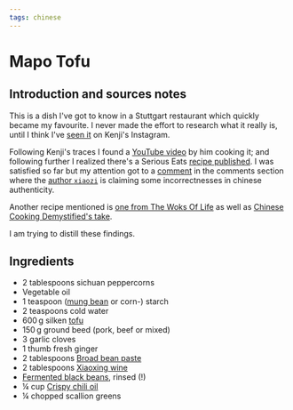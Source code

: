 ```yaml
---
tags: chinese
---
```


# Mapo Tofu

## Introduction and sources notes
This is a dish I've got to know in a Stuttgart restaurant which quickly became my favourite. I never made the effort to research what it really is, until I think I've [seen it](https://www.instagram.com/p/CaIw6NdPDxp/) on Kenji's Instagram.

Following Kenji's traces I found a [YouTube video](https://www.youtube.com/watch?v=2AI8YPammTo) by him cooking it; and following further I realized there's a Serious Eats [recipe published](https://www.seriouseats.com/real-deal-mapo-dofu-tofu-chinese-sichuan-recipe). I was satisfied so far but my attention got to a [comment](https://www.seriouseats.com/real-deal-mapo-dofu-tofu-chinese-sichuan-recipe#comment-5523380302) in the comments section where the [author `xiaozi`](https://disqus.com/by/xiaozi/) is claiming some incorrectnesses in chinese authenticity.

Another recipe mentioned is [one from The Woks Of Life](https://thewoksoflife.com/ma-po-tofu-real-deal/) as well as [Chinese Cooking Demystified's take](https://www.youtube.com/watch?v=ZfsZwwrTFD4).

I am trying to distill these findings.

## Ingredients
    
* <span itemprop="ingredient">2 tablespoons sichuan peppercorns</span>
* <span itemprop="ingredient">Vegetable oil</span>
* <span itemprop="ingredient">1 teaspoon ([mung bean](../ingredients/mung-bean-starch.md) or corn-) starch</span>
* <span itemprop="ingredient">2 teaspoons cold water</span>
* <span itemprop="ingredient">600&thinsp;g silken [tofu](../ingredients/tofu.md)</span>
* <span itemprop="ingredient">150&thinsp;g ground beed (pork, beef or mixed)</span>
* <span itemprop="ingredient">3 garlic cloves</span>
* <span itemprop="ingredient">1 thumb fresh ginger</span>
* <span itemprop="ingredient">2 tablespoons [Broad bean paste](../ingredients/broad-bean-paste.md)</span>
* <span itemprop="ingredient">2 tablespoons [Xiaoxing wine](../ingredients/xiaoxing-wine.md)</span>
* <span itemprop="ingredient">[Fermented black beans](../ingredients/fermented-black-beans.md), rinsed (!)</span>
* <span itemprop="ingredient">¼ cup [Crispy chili oil](../ingredients/laoganma-chili-oils.md#crispy-chili-in-oil)</span>
* <span itemprop="ingredient">¼ chopped scallion greens</span>
